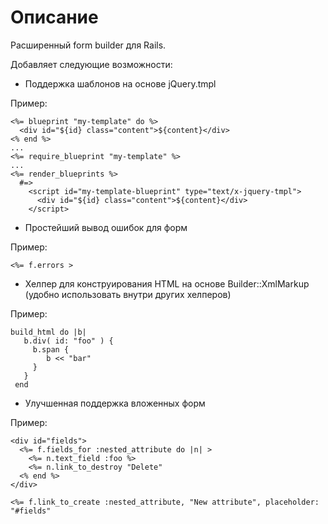 # Описание
Расширенный form builder для Rails.

Добавляет следующие возможности:

- Поддержка шаблонов на основе jQuery.tmpl

Пример:

    <%= blueprint "my-template" do %>
      <div id="${id} class="content">${content}</div>
    <% end %>
    ...
    <%= require_blueprint "my-template" %>
    ...
    <%= render_blueprints %>
      #=>
        <script id="my-template-blueprint" type="text/x-jquery-tmpl">
          <div id="${id} class="content">${content}</div>
        </script>

- Простейший вывод ошибок для форм

Пример:

    <%= f.errors >

- Хелпер для конструирования HTML на основе Builder::XmlMarkup (удобно использовать внутри других хелперов)

Пример:

    build_html do |b|
       b.div( id: "foo" ) {
         b.span {
            b << "bar"
         }
       }
     end

- Улучшенная поддержка вложенных форм

Пример:

    <div id="fields">
      <%= f.fields_for :nested_attribute do |n| >
        <%= n.text_field :foo %>
        <%= n.link_to_destroy "Delete"
      <% end %>
    </div>

    <%= f.link_to_create :nested_attribute, "New attribute", placeholder: "#fields"